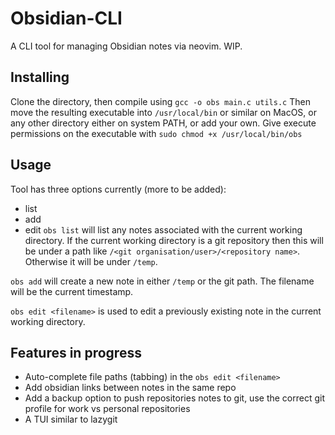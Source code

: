 # Obsidian-CLI

A CLI tool for managing Obsidian notes via neovim. WIP.

## Installing
Clone the directory, then compile using 
`gcc -o obs main.c utils.c`
Then move the resulting executable into `/usr/local/bin` or similar on MacOS, or any other directory either on system PATH, or add your own. Give execute permissions on the executable with
`sudo chmod +x /usr/local/bin/obs`

## Usage
Tool has three options currently (more to be added):
 - list
 - add
 - edit
`obs list` will list any notes associated with the current working directory. If the current working directory is a git repository then this will be under a path like `/<git organisation/user>/<repository name>`. Otherwise it will be under `/temp`.

`obs add` will create a new note in either `/temp` or the git path. The filename will be the current timestamp.

`obs edit <filename>` is used to edit a previously existing note in the current working directory. 

## Features in progress
 - Auto-complete file paths (tabbing) in the `obs edit <filename>`
 - Add obsidian links between notes in the same repo
 - Add a backup option to push repositories notes to git, use the correct git profile for work vs personal repositories 
 - A TUI similar to lazygit

